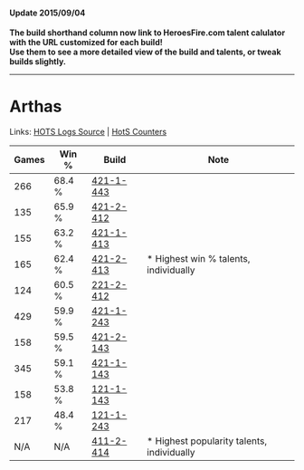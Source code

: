 #### Update 2015/09/04
**The build shorthand column now link to HeroesFire.com talent calulator with the URL customized for each build!  
Use them to see a more detailed view of the build and talents, or tweak builds slightly.**

***

# Arthas

Links: [HOTS Logs Source](https://www.hotslogs.com/Sitewide/HeroDetails?Hero=Arthas) | [HotS Counters](http://hotscounters.com/#/hero/Arthas)

Games  | Win %  | Build     | Note
-----  | -----  | -----     | ----
266    | 68.4 % | [421-1-443](http://www.heroesfire.com/hots/talent-calculator/arthas#sDbp) | 
135    | 65.9 % | [421-2-412](http://www.heroesfire.com/hots/talent-calculator/arthas#sDqy) | 
155    | 63.2 % | [421-1-413](http://www.heroesfire.com/hots/talent-calculator/arthas#sDbL) | 
165    | 62.4 % | [421-2-413](http://www.heroesfire.com/hots/talent-calculator/arthas#sDqz) | * Highest win % talents, individually
124    | 60.5 % | [221-2-412](http://www.heroesfire.com/hots/talent-calculator/arthas#kbYy) | 
429    | 59.9 % | [421-1-243](http://www.heroesfire.com/hots/talent-calculator/arthas#sDYh) | 
158    | 59.5 % | [421-2-143](http://www.heroesfire.com/hots/talent-calculator/arthas#sDml) | 
345    | 59.1 % | [421-1-143](http://www.heroesfire.com/hots/talent-calculator/arthas#sDX7) | 
158    | 53.8 % | [121-1-143](http://www.heroesfire.com/hots/talent-calculator/arthas#gn67) | 
217    | 48.4 % | [121-1-243](http://www.heroesfire.com/hots/talent-calculator/arthas#gn7h) | 
N/A    | N/A    | [411-2-414](http://www.heroesfire.com/hots/talent-calculator/arthas#rrQU) | * Highest popularity talents, individually
